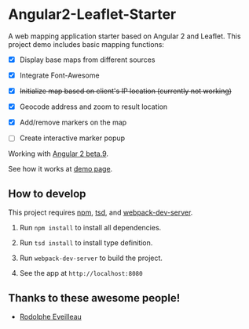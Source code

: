 Angular2-Leaflet-Starter
========================

A web mapping application starter based on Angular 2 and Leaflet. This project demo includes basic mapping functions:

-	[x] Display base maps from different sources

-	[x] Integrate Font-Awesome

-	[x] ~~Initialize map based on client's IP location (currently not working)~~

-	[x] Geocode address and zoom to result location

-	[x] Add/remove markers on the map

-	[ ] Create interactive marker popup

Working with [Angular 2 beta.9](https://github.com/angular/angular/blob/master/CHANGELOG.md#200-beta9-2016-03-09).

See how it works at [demo page](http://haoliangyu.github.io/angular2-leaflet-starter/).

How to develop
--------------

This project requires [npm](https://www.npmjs.com/), [tsd](http://definitelytyped.org/tsd/), and [webpack-dev-server](https://webpack.github.io/).

1.	Run `npm install` to install all dependencies.

2.	Run `tsd install` to install type definition.

3.	Run `webpack-dev-server` to build the project.

4.	See the app at `http://localhost:8080`

Thanks to these awesome people!
-------------------------------

-	[Rodolphe Eveilleau](https://github.com/rdphv)
